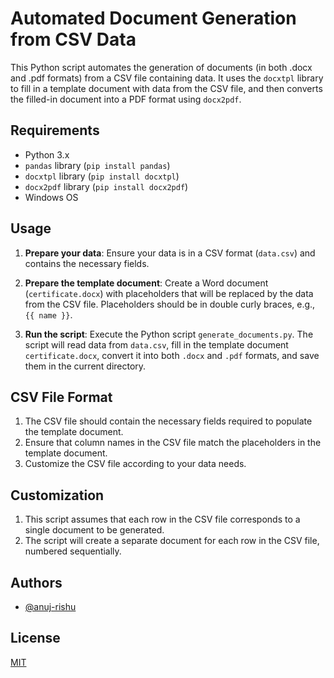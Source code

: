 # Automated Document Generation from CSV Data

This Python script automates the generation of documents (in both .docx and .pdf formats) from a CSV file containing data. It uses the `docxtpl` library to fill in a template document with data from the CSV file, and then converts the filled-in document into a PDF format using `docx2pdf`. 

## Requirements

- Python 3.x
- `pandas` library (`pip install pandas`)
- `docxtpl` library (`pip install docxtpl`)
- `docx2pdf` library (`pip install docx2pdf`)
- Windows OS

## Usage

1. **Prepare your data**: Ensure your data is in a CSV format (`data.csv`) and contains the necessary fields.
   
2. **Prepare the template document**: Create a Word document (`certificate.docx`) with placeholders that will be replaced by the data from the CSV file. Placeholders should be in double curly braces, e.g., `{{ name }}`.

3. **Run the script**: Execute the Python script `generate_documents.py`. The script will read data from `data.csv`, fill in the template document `certificate.docx`, convert it into both `.docx` and `.pdf` formats, and save them in the current directory.


## CSV File Format

1. The CSV file should contain the necessary fields required to populate the template document.
2. Ensure that column names in the CSV file match the placeholders in the template document.
3. Customize the CSV file according to your data needs.

## Customization

1. This script assumes that each row in the CSV file corresponds to a single document to be generated.
2. The script will create a separate document for each row in the CSV file, numbered sequentially.

## Authors

- [@anuj-rishu](https://www.github.com/anuj-rishu)

## License

[MIT](https://choosealicense.com/licenses/mit/)





